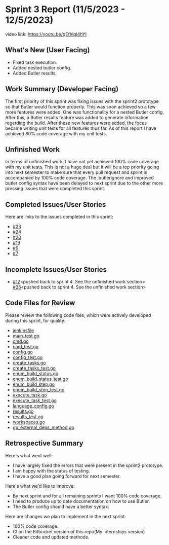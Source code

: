 <!--
Copyright (c) 2023 Schweitzer Engineering Laboratories, Inc.
SEL Confidential
-->
# Sprint 3 Report (11/5/2023 - 12/5/2023)

video link: <https://youtu.be/qEfhlql4hYI>

## What's New (User Facing)

- Fixed task execution.
- Added nested butler config.
- Added Butler results.

## Work Summary (Developer Facing)

The first priority of this sprint was fixing issues with the sprint2 prototype so that Butler would function properly. This
was soon achieved so a few more features were added. One was functionality for a nested Butler config. After this, a
Butler results feature was added to generate information regarding the build. After these new features were added, the focus
became writing unit tests for all features thus far. As of this report I have achieved 80% code coverage with my unit tests.

## Unfinished Work

In terms of unfinished work, I have not yet achieved 100% code coverage with my unit tests. This is not a huge deal but
it will be a top priority going into next semester to make sure that every pull request and sprint is accompanied by 100%
code coverage. The .butlerignore and improved butler config syntax have been delayed to next sprint due to the other
more pressing issues that were completed this sprint.

## Completed Issues/User Stories

Here are links to the issues completed in this sprint:

- [#23](https://github.com/WSUCptSCapstone-F23-S24/sel-lintcli/issues/23)
- [#24](https://github.com/WSUCptSCapstone-F23-S24/sel-lintcli/issues/24)
- [#20](https://github.com/WSUCptSCapstone-F23-S24/sel-lintcli/issues/20)
- [#19](https://github.com/WSUCptSCapstone-F23-S24/sel-lintcli/issues/19)
- [#9](https://github.com/WSUCptSCapstone-F23-S24/sel-lintcli/issues/9)
- [#7](https://github.com/WSUCptSCapstone-F23-S24/sel-lintcli/issues/7)

## Incomplete Issues/User Stories

- [#12](https://github.com/WSUCptSCapstone-F23-S24/sel-lintcli/issues/12)<pushed back to sprint 4. See the unfinished
  work section>
  [#25](https://github.com/WSUCptSCapstone-F23-S24/sel-lintcli/issues/25)<pushed back to sprint 4. See the unfinished
  work section>

## Code Files for Review

Please review the following code files, which were actively developed during this sprint, for quality:

- [jenkinsfile](https://github.com/WSUCptSCapstone-F23-S24/sel-lintcli/blob/main/ci/jenkinsfile)
- [main_test.go](https://github.com/WSUCptSCapstone-F23-S24/sel-lintcli/blob/main/code/main_test.go)
- [cmd.go](https://github.com/WSUCptSCapstone-F23-S24/sel-lintcli/blob/main/code/internal/cmd.go)
- [cmd_test.go](https://github.com/WSUCptSCapstone-F23-S24/sel-lintcli/blob/main/code/internal/cmd_test.go)
- [config.go](https://github.com/WSUCptSCapstone-F23-S24/sel-lintcli/blob/main/code/internal/config.go)
- [config_test.go](https://github.com/WSUCptSCapstone-F23-S24/sel-lintcli/blob/main/code/internal/config_test.go)
- [create_tasks.go](https://github.com/WSUCptSCapstone-F23-S24/sel-lintcli/blob/main/code/internal/create_tasks.go)
- [create_tasks_test.go](https://github.com/WSUCptSCapstone-F23-S24/sel-lintcli/blob/main/code/internal/create_tasks_test.go)
- [enum_build_status.go](https://github.com/WSUCptSCapstone-F23-S24/sel-lintcli/blob/main/code/internal/enum_build_status.go)
- [enum_build_status_test.go](https://github.com/WSUCptSCapstone-F23-S24/sel-lintcli/blob/main/code/internal/enum_build_status_test.go)
- [enum_build_step.go](https://github.com/WSUCptSCapstone-F23-S24/sel-lintcli/blob/main/code/internal/enum_build_step.go)
- [enum_build_step_test.go](https://github.com/WSUCptSCapstone-F23-S24/sel-lintcli/blob/main/code/internal/enum_build_step_test.go)
- [execute_task.go](https://github.com/WSUCptSCapstone-F23-S24/sel-lintcli/blob/main/code/internal/execute_task.go)
- [execute_task_test.go](https://github.com/WSUCptSCapstone-F23-S24/sel-lintcli/blob/main/code/internal/execute_task_test.go)
- [language_config.go](https://github.com/WSUCptSCapstone-F23-S24/sel-lintcli/blob/main/code/internal/language_config.go)
- [results.go](https://github.com/WSUCptSCapstone-F23-S24/sel-lintcli/blob/main/code/internal/results.go)
- [results_test.go](https://github.com/WSUCptSCapstone-F23-S24/sel-lintcli/blob/main/code/internal/results_test.go)
- [workspaces.go](https://github.com/WSUCptSCapstone-F23-S24/sel-lintcli/blob/main/code/internal/workspaces.go)
- [go_external_deps_method.go](https://github.com/WSUCptSCapstone-F23-S24/sel-lintcli/blob/main/test_user_methods/get_external_deps/go/go_external_deps_method.go)

## Retrospective Summary

Here's what went well:

- I have largely fixed the errors that were present in the sprint2 prototype.
- I am happy with the status of testing.
- I have a good plan going forward for next semester.

Here's what we'd like to improve:

- By next sprint and for all remaining sprints I want 100% code coverage.
- I need to produce up to date documentation on how to use Butler.
- The Butler config should have a better syntax.

Here are changes we plan to implement in the next sprint:

- 100% code coverage.
- CI on the Bitbucket version of this repo(My internships version)
- Cleaner code and updated methods.
